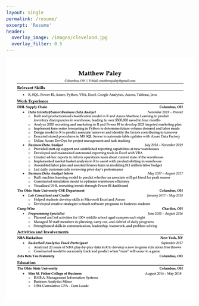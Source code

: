 ```yaml
---
layout: single
permalink: /resume/
excerpt: 'Resume'
header:
  overlay_image: /images/cleveland.jpg
  overlay_filter: 0.5
---
```


![Matthew Paley Resume](/assets/images/resume-portfolio.png)
